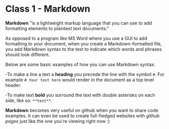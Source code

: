 # Class 1 - Markdown

**Markdown** "is a lightweight markup language that you can use to add formatting elements to plaintext text documents."

As opposed to a program like MS Word where you use a GUI to add formatting to your document, when you create a Markdown-formatted file, you add Markdown syntax to the text to indicate which words and phrases should look different.

Below are some basic examples of how you can use Markdown syntax:

-To make a line a text a **heading** you precede the line with the symbol `#`.
For example `# Your text here` would render in the document as a top level header.

-To make text **bold** you surround the text with double asterisks on each side, like so: `**text**`.

**Markdown** becomes very useful on github when you want to share code examples. It can even be used to create full-fledged websites with *github pages* just like the one you're viewing right now :)
